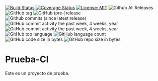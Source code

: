 [![Build Status](https://travis-ci.org/opmineserver/prueba-ci.svg?branch=master)](https://travis-ci.org/opmineserver/prueba-ci)
[![Coverage Status](https://coveralls.io/repos/github/opmineserver/prueba-ci/badge.svg)](https://coveralls.io/github/opmineserver/prueba-ci)
[![License: MIT](https://img.shields.io/badge/License-MIT-yellow.svg)](https://opensource.org/licenses/MIT)
![Github All Releases](https://img.shields.io/github/downloads/opmineserver/prueba-ci/total.svg)
![GitHub tag](https://img.shields.io/github/tag/opmineserver/prueba-ci.svg)
![GitHub (pre-)release](https://img.shields.io/github/release/opmineser/pruebaci/all.svg)
![Github commits (since latest release)](https://img.shields.io/github/commits-since/opmineserver/prueba-ci/latest.svg)
![GitHub commit activity the past week, 4 weeks, year](https://img.shields.io/github/commit-activity/y/opmineserver/prueba-ci.svg)
![GitHub commit activity the past week, 4 weeks, year](https://img.shields.io/github/commit-activity/w/opmineserver/prueba-ci.svg)
![GitHub top language](https://img.shields.io/github/languages/top/opmineserver/prueba-ci.svg)
![GitHub language count](https://img.shields.io/github/languages/count/opmineserver/prueba-ci.svg)
![GitHub code size in bytes](https://img.shields.io/github/languages/code-size/opmineserver/prueba-ci.svg)
![GitHub repo size in bytes](https://img.shields.io/github/repo-size/opmineserver/prueba-ci.svg)

# Prueba-CI
Este es un proyecto de prueba. 
